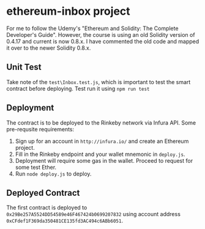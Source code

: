 # ethereum-inbox project
For me to follow the Udemy's "Ethereum and Solidity: The Complete Developer's Guide". However, the course is using an old Solidity version of 0.4.17 and current is now 0.8.x. I have commented the old code and mapped it over to the newer Solidity 0.8.x.

## Unit Test
Take note of the `test\Inbox.test.js`, which is important to test the smart contract before deploying. Test run it using `npm run test`

## Deployment
The contract is to be deployed to the Rinkeby network via Infura API. Some pre-requsite requirements:
1. Sign up for an account in `http://infura.io/` and create an Ethereum project.
1. Fill in the Rinkeby endpoint and your wallet mnemonic in `deploy.js`.
1. Deployment will require some gas in the wallet. Proceed to request for some test Ether.
1. Run `node deploy.js` to deploy.

## Deployed Contract
 The first contract is deployed to `0x29Be257A5524DD54589e46F467424b0699207832` using account address `0xCFdef1F369da350481CE135fd3AC494c6ABb6051`.
